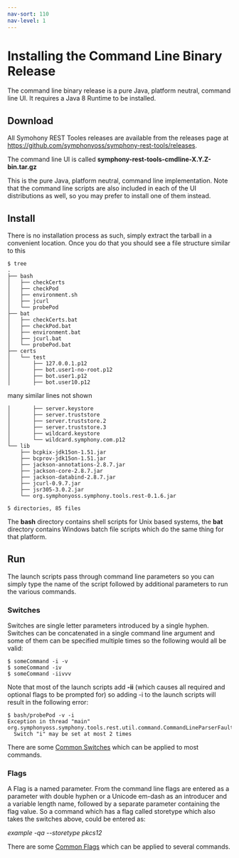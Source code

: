 ```yaml
---
nav-sort: 110
nav-level: 1
---
```

# Installing the Command Line Binary Release
The command line binary release is a pure Java, platform neutral, command line UI. It requires a Java 8 Runtime to be installed.

## Download
All Symohony REST Tooles releases are available from the releases page at https://github.com/symphonyoss/symphony-rest-tools/releases.

The command line UI is called **symphony-rest-tools-cmdline-X.Y.Z-bin.tar.gz**

This is the pure Java, platform neutral, command line implementation. Note that the command line scripts are also included in each of the UI distributions as well, so you may prefer to install one of them instead.

## Install
There is no installation process as such, simply extract the tarball in a convenient location. Once you do that you should see a file structure similar to this

```
$ tree
.
├── bash
│   ├── checkCerts
│   ├── checkPod
│   ├── environment.sh
│   ├── jcurl
│   └── probePod
├── bat
│   ├── checkCerts.bat
│   ├── checkPod.bat
│   ├── environment.bat
│   ├── jcurl.bat
│   └── probePod.bat
├── certs
│   └── test
│       ├── 127.0.0.1.p12
│       ├── bot.user1-no-root.p12
│       ├── bot.user1.p12
│       ├── bot.user10.p12
```
many similar lines not shown
```
│       ├── server.keystore
│       ├── server.truststore
│       ├── server.truststore.2
│       ├── server.truststore.3
│       ├── wildcard.keystore
│       └── wildcard.symphony.com.p12
└── lib
    ├── bcpkix-jdk15on-1.51.jar
    ├── bcprov-jdk15on-1.51.jar
    ├── jackson-annotations-2.8.7.jar
    ├── jackson-core-2.8.7.jar
    ├── jackson-databind-2.8.7.jar
    ├── jcurl-0.9.7.jar
    ├── jsr305-3.0.2.jar
    └── org.symphonyoss.symphony.tools.rest-0.1.6.jar

5 directories, 85 files
```

The **bash** directory contains shell scripts for Unix based systems, the **bat** directory contains Windows batch file scripts which do the same thing for that platform.

## Run
The launch scripts pass through command line parameters so you can simply type the name of the script followed by additional parameters to run the various commands.

### Switches
Switches are single letter parameters introduced by a single hyphen. Switches can be concatenated in a single command line argument and some of them can be specified multiple times so the following would all be valid:

```
$ someCommand -i -v
$ someCommand -iv
$ someCommand -iivvv
```

Note that most of the launch scripts add **-ii** (which causes all required and optional flags to be prompted for) so adding -i to the launch scripts will result in the following error:

```
$ bash/probePod -v -i
Exception in thread "main" org.symphonyoss.symphony.tools.rest.util.command.CommandLineParserFault: 
  Switch "i" may be set at most 2 times
```
There are some [Common Switches](../CommonSwitches.md) which can be applied to most commands.

### Flags
A Flag is a named parameter. From the command line flags are entered as a parameter with double hyphen or a Unicode em-dash as an introducer and a variable length name, followed by a separate parameter containing the flag value. So a command which has a flag called storetype which also takes the switches above, could be entered as:

_example -qa --storetype pkcs12_

There are some [Common Flags](../CommonFlags.md) which can be applied to several commands.
